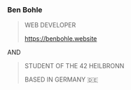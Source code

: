 ### Ben Bohle 
> WEB DEVELOPER
>
>  https://benbohle.website

AND

> STUDENT OF THE 42 HEILBRONN
> 
> BASED IN GERMANY 🇩🇪
